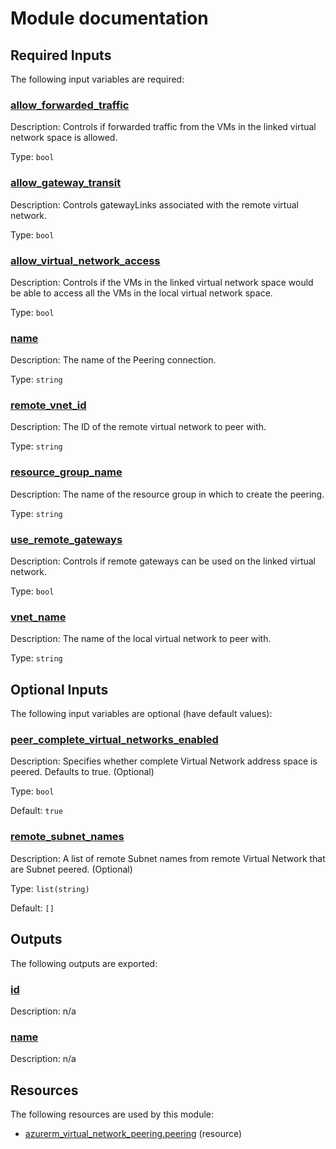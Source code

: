 # Module documentation

## Required Inputs

The following input variables are required:

### <a name="input_allow_forwarded_traffic"></a> [allow\_forwarded\_traffic](#input\_allow\_forwarded\_traffic)

Description: Controls if forwarded traffic from the VMs in the linked virtual network space is allowed.

Type: `bool`

### <a name="input_allow_gateway_transit"></a> [allow\_gateway\_transit](#input\_allow\_gateway\_transit)

Description: Controls gatewayLinks associated with the remote virtual network.

Type: `bool`

### <a name="input_allow_virtual_network_access"></a> [allow\_virtual\_network\_access](#input\_allow\_virtual\_network\_access)

Description: Controls if the VMs in the linked virtual network space would be able to access all the VMs in the local virtual network space.

Type: `bool`

### <a name="input_name"></a> [name](#input\_name)

Description: The name of the Peering connection.

Type: `string`

### <a name="input_remote_vnet_id"></a> [remote\_vnet\_id](#input\_remote\_vnet\_id)

Description: The ID of the remote virtual network to peer with.

Type: `string`

### <a name="input_resource_group_name"></a> [resource\_group\_name](#input\_resource\_group\_name)

Description: The name of the resource group in which to create the peering.

Type: `string`

### <a name="input_use_remote_gateways"></a> [use\_remote\_gateways](#input\_use\_remote\_gateways)

Description: Controls if remote gateways can be used on the linked virtual network.

Type: `bool`

### <a name="input_vnet_name"></a> [vnet\_name](#input\_vnet\_name)

Description: The name of the local virtual network to peer with.

Type: `string`

## Optional Inputs

The following input variables are optional (have default values):

### <a name="input_peer_complete_virtual_networks_enabled"></a> [peer\_complete\_virtual\_networks\_enabled](#input\_peer\_complete\_virtual\_networks\_enabled)

Description: Specifies whether complete Virtual Network address space is peered. Defaults to true. (Optional)

Type: `bool`

Default: `true`

### <a name="input_remote_subnet_names"></a> [remote\_subnet\_names](#input\_remote\_subnet\_names)

Description: A list of remote Subnet names from remote Virtual Network that are Subnet peered. (Optional)

Type: `list(string)`

Default: `[]`

## Outputs

The following outputs are exported:

### <a name="output_id"></a> [id](#output\_id)

Description: n/a

### <a name="output_name"></a> [name](#output\_name)

Description: n/a
## Resources

The following resources are used by this module:

- [azurerm_virtual_network_peering.peering](https://registry.terraform.io/providers/hashicorp/azurerm/latest/docs/resources/virtual_network_peering) (resource)
